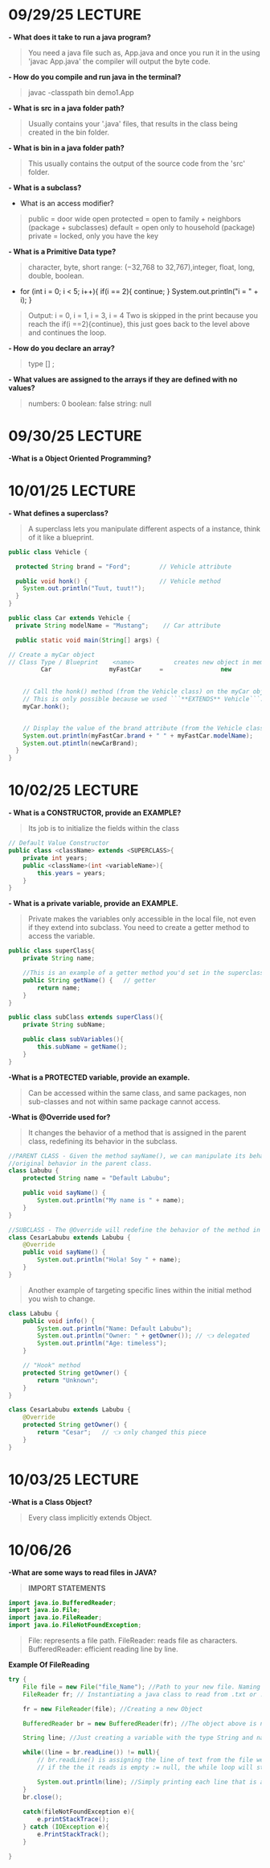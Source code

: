 # 09/29/25 LECTURE

**- What does it take to run a java program?**
> You need a java file such as, App.java and once you run it in the using 'javac App.java' the compiler will output the byte code.

**- How do you compile and run java in the terminal?**
> javac -classpath bin demo1.App

**- What is src in a java folder path?**
> Usually contains your '.java' files, that results in the class being created in the bin folder.

**- What is bin in a java folder path?**
> This usually contains the output of the source code from the 'src' folder.

**- What is a subclass?**
<!-- > A class that is a child of a class. It inherits a class -->

- What is an access modifier?
> public = door wide open
> protected = open to family + neighbors (package + subclasses)
> default = open only to household (package)
> private = locked, only you have the key

**- What is a Primitive Data type?**
> character, byte, short range: (−32,768 to 32,767),integer, float, long, double, boolean. 

- for (int i = 0; i < 5; i++){
    if(i == 2){
        continue;
    }
    System.out.println("i = " + i);
}
> Output: i = 0, i = 1, i = 3, i = 4
> Two is skipped in the print because you reach the if(i ==2){continue}, this just goes back to the level above and continues the loop. 

**- How do you declare an array?**
> type [] <name>;


**- What values are assigned to the arrays if they are defined with no values?**
> numbers: 0
> boolean: false
> string: null


# 09/30/25 LECTURE

**-What is a Object Oriented Programming?**


# 10/01/25 LECTURE

**- What defines a superclass?**
> A superclass lets you manipulate different aspects of a instance, think of it like a blueprint.

```java
public class Vehicle {

  protected String brand = "Ford";        // Vehicle attribute

  public void honk() {                    // Vehicle method
    System.out.println("Tuut, tuut!");
  }
}

public class Car extends Vehicle {
  private String modelName = "Mustang";    // Car attribute

  public static void main(String[] args) {

// Create a myCar object
// Class Type / Blueprint    <name>           creates new object in memory    Calling constructor
         Car                myFastCar     =                new                       Car();
    

    // Call the honk() method (from the Vehicle class) on the myCar object
    // This is only possible because we used ```**EXTENDS** Vehicle```.
    myCar.honk();


    // Display the value of the brand attribute (from the Vehicle class) and the value of the modelName from the Car class
    System.out.println(myFastCar.brand + " " + myFastCar.modelName);
    System.out.ptintln(newCarBrand);
  }
}
```


# 10/02/25 LECTURE

**- What is a CONSTRUCTOR, provide an EXAMPLE?**
> Its job is to initialize the fields within the class


```java
// Default Value Constructor
public class <className> extends <SUPERCLASS>{
    private int years;
    public <className>(int <variableName>){
        this.years = years;
    }
}
```

**- What is a private variable, provide an EXAMPLE.**
> Private makes the variables only accessible in the local file, not even if they extend into subclass.
> You need to create a getter method to access the variable.
```java
public class superClass{
    private String name;

    //This is an example of a getter method you'd set in the superclass.
    public String getName() {   // getter
        return name;
    }
}

public class subClass extends superClass(){
    private String subName;

    public class subVariables(){
        this.subName = getName();
    }
}
```

**-What is a PROTECTED variable, provide an example.**
> Can be accessed within the same class, and same packages, 
> non sub-classes and not within same package cannot access.


**-What is @Override used for?**
> It changes the behavior of a method that is assigned in the parent class, redefining its behavior in the subclass.

```java
//PARENT CLASS - Given the method sayName(), we can manipulate its behavior in other classes with maintaining its 
//original behavior in the parent class.
class Labubu {
    protected String name = "Default Labubu";

    public void sayName() {
        System.out.println("My name is " + name);
    }
}

//SUBCLASS - The @Override will redefine the behavior of the method in this class only.
class CesarLabubu extends Labubu {
    @Override
    public void sayName() {
        System.out.println("Hola! Soy " + name);
    }
}
```

> Another example of targeting specific lines within the initial method you wish to change.
```java
class Labubu {
    public void info() {
        System.out.println("Name: Default Labubu");
        System.out.println("Owner: " + getOwner()); // 👈 delegated
        System.out.println("Age: timeless");
    }

    // "Hook" method
    protected String getOwner() {
        return "Unknown";
    }
}

class CesarLabubu extends Labubu {
    @Override
    protected String getOwner() {
        return "Cesar";   // 👈 only changed this piece
    }
}
```

# 10/03/25 LECTURE

**-What is a Class Object?**
> Every class implicitly extends Object. 




# 10/06/26

**-What are some ways to read files in JAVA?**

> **IMPORT STATEMENTS**
```java
import java.io.BufferedReader;
import java.io.File;
import java.io.FileReader;
import java.io.FileNotFoundException;
```
> File: represents a file path.
> FileReader: reads file as characters.
> BufferedReader: efficient reading line by line.

**Example Of FileReading**
```java
try {
    File file = new File("file_Name"); //Path to your new file. Naming to variable the file itself.
    FileReader fr; // Instantiating a java class to read from .txt or .csv  

    fr = new FileReader(file); //Creating a new Object 

    BufferedReader br = new BufferedReader(fr); //The object above is needed for the BufferedReader to read an object efficiently.

    String line; //Just creating a variable with the type String and name line.

    while((line = br.readLine()) != null){ 
        // br.readLine() is assigning the line of text from the file we provided to the variable line
        // if the the it reads is empty := null, the while loop will stop.

        System.out.println(line); //Simply printing each line that is assigned from the br.readLine();
    }
    br.close();
    
    catch(fileNotFoundException e){
        e.printStackTrace();
    } catch (IOException e){
        e.PrintStackTrack();
    }

}
```





